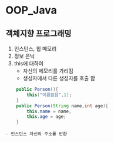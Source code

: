 # OOP_Java

## 객체지향 프로그래밍

1. 인스턴스, 힙 메모리
2. 정보 은닉
3. this에 대하여 <br>
	- 자신의 메모리를 가리킴<br>
	- 생성자에서 다른 생성자를 호출 함<br>
```java
	public Person(){
		this("이름없음",1);
	}
	public Person(String name,int age){
		this.name = name;
		this.age = age;
	}
```
	- 인스턴스 자신의 주소를 반환 